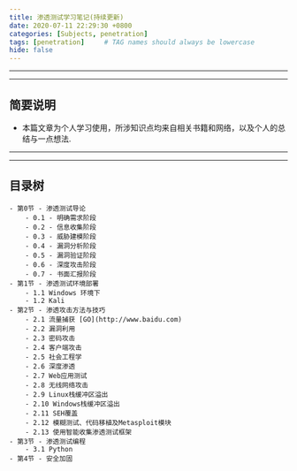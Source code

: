 ```yaml
---
title: 渗透测试学习笔记(持续更新)
date: 2020-07-11 22:29:30 +0800
categories: [Subjects, penetration]
tags: [penetration]     # TAG names should always be lowercase 
hide: false
---
```





---
---


## 简要说明
- 本篇文章为个人学习使用，所涉知识点均来自相关书籍和网络，以及个人的总结与一点想法.


--- 
---   


##  目录树
    - 第0节 - 渗透测试导论 
        - 0.1 - 明确需求阶段 
        - 0.2 - 信息收集阶段
        - 0.3 - 威胁建模阶段
        - 0.4 - 漏洞分析阶段
        - 0.5 - 漏洞验证阶段
        - 0.6 - 深度攻击阶段
        - 0.7 - 书面汇报阶段
    - 第1节 - 渗透测试环境部署
        - 1.1 Windows 环境下
        - 1.2 Kali 
    - 第2节 - 渗透攻击方法与技巧
        - 2.1 流量捕获 [GO](http://www.baidu.com)
        - 2.2 漏洞利用
        - 2.3 密码攻击
        - 2.4 客户端攻击
        - 2.5 社会工程学
        - 2.6 深度渗透
        - 2.7 Web应用测试
        - 2.8 无线网络攻击
        - 2.9 Linux栈缓冲区溢出
        - 2.10 Windows栈缓冲区溢出
        - 2.11 SEH覆盖
        - 2.12 模糊测试、代码移植及Metasploit模块
        - 2.13 使用智能收集渗透测试框架
    - 第3节 - 渗透测试编程  
        - 3.1 Python
    - 第4节 - 安全加固